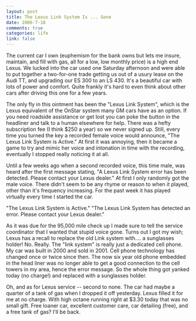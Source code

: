```yaml
--- 
layout: post
title: The Lexus Link System Is ... Gone
date: 2006-7-18
comments: true
categories: life
link: false
---
```

The current car I own (euphemism for the bank owns but lets me insure, maintain, and fill with gas, all for a low, low monthly price) is a high end Lexus. We lucked into the car used one Saturday afternoon and were able to put together a two-for-one trade getting us out of a usury lease on the Audi TT, and upgrading our ES 300 to an LS 430. It's a beautiful car with lots of power and comfort. Quite frankly it's hard to even think about other cars after driving this one for a few years.

The only fly in this ointment has been the "Lexus Link System", which is the Lexus equivalent of the OnStar system many GM cars have as an option. If you need roadside assistance or get lost you can poke the button in the headliner and talk to a human elsewhere for help. There was a hefty subscription fee (I think $250 a year) so we never signed up. Still, every time you turned the key a recorded female voice would announce, "The Lexus Link System is Active." At first it was annoying, then it became a game to try and mimic her voice and intonation in time with the recording, eventually I stopped really noticing it at all.

Until a few weeks ago when a second recorded voice, this time male, was heard after the first message stating, "A Lexus Link System error has been detected. Please contact your Lexus dealer." At first I only randomly got the male voice. There didn't seem to be any rhyme or reason to when it played, other than it's frequency increasing. For the past week it has played virtually every time I started the car.

"The Lexus Link System is Active."
"The Lexus Link System has detected an error. Please contact your Lexus dealer."

As it was due for the 95,000 mile check up I made sure to tell the service coordinator that I wanted that stupid voice gone. Turns out I got my wish; Lexus has a recall to replace the old Link system with.... a sunglasses holder! No. Really. The "link system" is really just a dedicated cell phone. My car was built in 2000 and sold in 2001. Cell phone technology has changed once or twice since then. The now six year old phone embedded in the head liner was no longer able to get a good connection to the cell towers in my area, hence the error message. So the whole thing got yanked today (no charge!) and replaced with a sunglasses holder.

Oh, and as for Lexus service -- second to none. The car had maybe a quarter of a tank of gas when I dropped it off yesterday. Lexus filled it for me at no charge. With high octane running right at $3.30 today that was no small gift. Free loaner car, excellent customer care, car detailing (free), and a free tank of gas? I'll be back.
